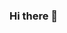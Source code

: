 ### Hi there 👋

<!--
**oos98/oos98** is a ✨ _special_ ✨ repository because its `README.md` (this file) appears on your GitHub profile.

Here are some ideas to get you started:

https://img.shields.io/badge/java



